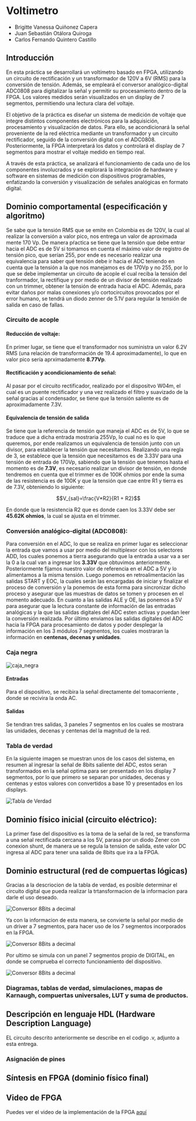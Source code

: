 # Voltimetro
- Brigitte Vanessa Quiñonez Capera
- Juan Sebastián Otálora Quiroga
- Carlos Fernando Quintero Castillo

## Introducción

En esta práctica se desarrollará un voltímetro basado en FPGA, utilizando un circuito de rectificación y un transformador de 120V a 6V (RMS) para la conversión de tensión. Además, se empleará el conversor analógico-digital ADC0808 para digitalizar la señal y permitir su procesamiento dentro de la FPGA. Los valores medidos serán visualizados en un display de 7 segmentos, permitiendo una lectura clara del voltaje.

El objetivo de la práctica es diseñar un sistema de medición de voltaje que integre distintos componentes electrónicos para la adquisición, procesamiento y visualización de datos. Para ello, se acondicionará la señal proveniente de la red eléctrica mediante un transformador y un circuito rectificador, seguido de la conversión digital con el ADC0808. Posteriormente, la FPGA interpretará los datos y controlará el display de 7 segmentos para mostrar el voltaje medido en tiempo real.

A través de esta práctica, se analizará el funcionamiento de cada uno de los componentes involucrados y se explorará la integración de hardware y software en sistemas de medición con dispositivos programables, enfatizando la conversión y visualización de señales analógicas en formato digital.

## Dominio comportamental (especificación y algoritmo)

Se sabe que la tensión RMS que se emite en Colombia es de 120V, la cual al realizar la conversión a valor pico, nos entrega un valor de aproximada mente 170 Vp. De manera pŕactica se tiene que la tensión que debe entrar hacia el ADC es de 5V si tomamos en cuenta el máximo valor de registro de tensión pico, que serían 255, por ende es necesario realizar una equivalencia para saber qué tensión debe ir hacia el ADC teniendo en cuenta que la tensión a la que nos manejamos es de 170Vp y no 255, por lo que se debe implementar un circuito de acople el cual reciba la tensión del tranformador, la rectifique y por medio de un divisor de tensión realizado con un trimmer, obtener la tensión de entrada hacia el ADC. Además, para evitar daños por malas conexiones y/o cortocircuitos provocados por el error humano, se tendrá un diodo zenner de 5.1V para regular la tensión de salida en caso de fallas.
### Circuito de acople
#### Reducción de voltaje:
En primer lugar, se tiene que el transformador nos suministra un valor 6.2V RMS (una relación de transformación de 19.4 aproximadamente), lo que en valor pico sería aprximadamente **8.77Vp**.

#### Rectificación y acondicionamiento de señal:
Al pasar por el circuito rectificador, realizado por el dispositvo W04m, el cual es un puente rectificador y una vez realizado el filtro y suavizado de la señal gracias al condensador, se tiene que la tensión saliente es de aproximadamente 7.3V.

#### Equivalencia de tensión de salida
Se tiene que la referencia de tensión que maneja el ADC es de 5V, lo que se traduce que a dicha entrada mostraria 255Vp, lo cual no es lo que queremos, por ende realizamos un equivalencia de tensión junto con un divisor, para establecer la tensión que necesitamos. Realizando una regla de 3, se establece que la tensión que necesitamos es de 3.33V para una tensión de entrada de 170Vp, sabiendo que la tensión que tenemos hasta el momento es de **7.3V**, es necesario realizar un divisor de tensión, en donde tendremos en cuenta que el trimmer es de 100K ohmios por ende la suma de las resistencia es de 100K y que la tensión que cae entre R1 y tierra es de 7.3V, obteniendo lo siguiente:

$$V_{sal}=\frac{V*R2}{R1 + R2}$$

En donde que la resistencia R2 que es donde caen los 3.33V debe ser **45.62K ohmios**, la cual se ajusta en el trimmer.


### Conversión analógico-digital (ADC0808):
Para conversión en el ADC, lo que se realiza en primer lugar es seleccionar la entrada que vamos a usar por medio del multiplexor con los selectores ADD, los cuales ponemos a tierra asegurando que la entrada a usar va a ser la 0 a la cual van a ingresar los **3.33V** que obtuvimos anteriormente. Posteriormente fijamos nuestro valor de referencia en el ADC a 5V y lo alimentamos a la misma tensión. Luego ponemos en retroalimentación las salidas START y EOC, la cuales serán las encargadas de iniciar y finalizar el proceso de conversión y la ponemos de esta forma para sincronizar dicho proceso y asegurar que las muestras de datos se tomen y procesen en el momento adecuado. En cuanto a las salidas ALE y OE, las ponemos a 5V para asegurar que la lectura constante de información de las entradas analógicas y la que las salidas digitales del ADC esten activas y puedan leer la conversión realizada. Por último enviamos las salidas digitales del ADC hacia la FPGA para procesamiento de datos y poder desplegar la información en los 3 módulos 7 segmentos, los cuales mostraran la información en **centenas, decenas y unidades**.

### Caja negra

![caja_negra](Imagenes/caja_negra.png)


#### Entradas

Para el dispositivo, se recibira la señal directamente del tomacorriente , donde se recivira la onda AC.

#### Salidas

Se tendran tres salidas, 3 paneles 7 segmentos en los cuales se mostrara las unidades, decenas y centenas del la magnitud de la red.

### Tabla de verdad 
En la siguiente imagen se muestran unos de los casos del sistema, en resumen al ingresar la señal de 8bits saliente del ADC, estos seran transformados en la señal optima para ser presentado en los display 7 segmentos, por lo que primero se separan por unidades, decenas y centenas y estos valores con convertidos a base 10 y presentados en los displays.

![Tabla de Verdad](Imagenes/TABLA%20DE%20VERDAD.png)


## Dominio físico inicial (circuito eléctrico):

La primer fase del dispositivo es la toma de la señal de la red, se transforma a una señal rectificada cercana a los 5V, parasa por un diodo Zener con conexion shunt, de manera ue se regula la tension de salida, este valor DC ingresa al ADC para tener una salida de 8bits que ira a la FPGA.

## Dominio estructural (red de compuertas lógicas)

Gracias a la descriocion de la tabla de verdad, es posible determinar el circuito digital que pueda realizar la trtansformacion de la informacion para darle el uso deseado.

![Conversor 8Bits a decimal](Imagenes/BIN.DEC27SEG.png)

Ya con la informacion de esta manera, se convierte la señal por medio de un driver a 7 segmentos, para hacer uso de los 7 segmentos incorporados en la FPGA.

![Conversor 8Bits a decimal](Imagenes/BIN2DEC%208BITS.png)

Por ultimo se simula con un panel 7 segmentos propio de DIGITAL, en donde se comprueba el correcto funcionamiento del dispositivo.

![Conversor 8Bits a decimal](Imagenes/BIN.DEC27SEG%20TEST.png)

### Diagramas, tablas de verdad, simulaciones, mapas de Karnaugh, compuertas universales, LUT y suma de productos.



##  Descripción en lenguaje HDL (Hardware Description Language)

EL circuito descrito anteriormente se describe en el codigo .v, adjunto a esta entrega.


### Asignación de pines

## Síntesis en FPGA (dominio físico final)

## Video de FPGA 

Puedes ver el video de la implementación de la FPGA [aquí](https://www.youtube.com/watch?v=xz67W84lecs)
